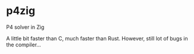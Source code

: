 # p4zig
P4 solver in Zig

A little bit faster than C, much faster than Rust. However, still lot of bugs in the compiler...
